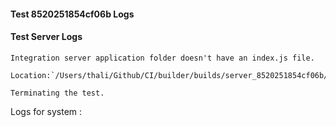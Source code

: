 #### Test 8520251854cf06b Logs

#### Test Server Logs
```
Integration server application folder doesn't have an index.js file.

Location:`/Users/thali/Github/CI/builder/builds/server_8520251854cf06b/test/TestServer/index.js`

Terminating the test.
```


Logs for system : 
```undefined
```


